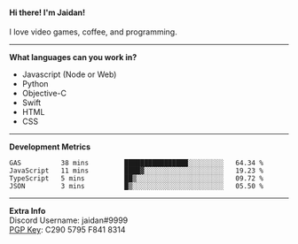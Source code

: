#### Hi there! I'm Jaidan!
I love video games, coffee, and programming.

---
**What languages can you work in?**<br>
- Javascript (Node or Web)
- Python
- Objective-C
- Swift
- HTML
- CSS

---
**Development Metrics**<br>
<!--START_SECTION:waka-->
```text
GAS          38 mins         ████████████████░░░░░░░░░   64.34 % 
JavaScript   11 mins         ████▓░░░░░░░░░░░░░░░░░░░░   19.23 % 
TypeScript   5 mins          ██▒░░░░░░░░░░░░░░░░░░░░░░   09.72 % 
JSON         3 mins          █▒░░░░░░░░░░░░░░░░░░░░░░░   05.50 % 
```
<!--END_SECTION:waka-->

---
**Extra Info**<br>
Discord Username: jaidan#9999  
[PGP Key](https://keybase.io/monotrix/pgp_keys.asc): C290 5795 F841 8314

